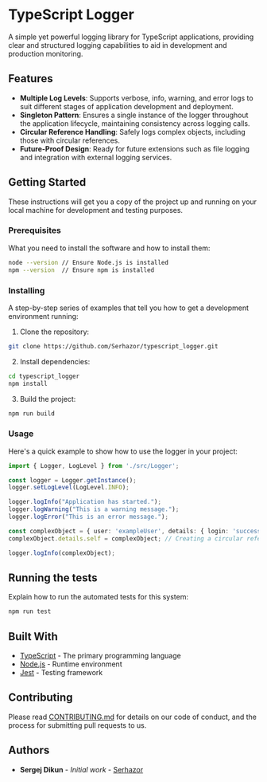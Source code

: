 
# TypeScript Logger

A simple yet powerful logging library for TypeScript applications, providing clear and structured logging capabilities to aid in development and production monitoring.

## Features

- **Multiple Log Levels**: Supports verbose, info, warning, and error logs to suit different stages of application development and deployment.
- **Singleton Pattern**: Ensures a single instance of the logger throughout the application lifecycle, maintaining consistency across logging calls.
- **Circular Reference Handling**: Safely logs complex objects, including those with circular references.
- **Future-Proof Design**: Ready for future extensions such as file logging and integration with external logging services.

## Getting Started

These instructions will get you a copy of the project up and running on your local machine for development and testing purposes.

### Prerequisites

What you need to install the software and how to install them:

```bash
node --version // Ensure Node.js is installed
npm --version  // Ensure npm is installed
```

### Installing

A step-by-step series of examples that tell you how to get a development environment running:

1. Clone the repository:

```bash
git clone https://github.com/Serhazor/typescript_logger.git
```

2. Install dependencies:

```bash
cd typescript_logger
npm install
```

3. Build the project:

```bash
npm run build
```

### Usage

Here's a quick example to show how to use the logger in your project:

```typescript
import { Logger, LogLevel } from './src/Logger';

const logger = Logger.getInstance();
logger.setLogLevel(LogLevel.INFO);

logger.logInfo("Application has started.");
logger.logWarning("This is a warning message.");
logger.logError("This is an error message.");

const complexObject = { user: 'exampleUser', details: { login: 'success' } };
complexObject.details.self = complexObject; // Creating a circular reference

logger.logInfo(complexObject);
```

## Running the tests

Explain how to run the automated tests for this system:

```bash
npm run test
```

## Built With

* [TypeScript](https://www.typescriptlang.org/) - The primary programming language
* [Node.js](https://nodejs.org/) - Runtime environment
* [Jest](https://jestjs.io/) - Testing framework

## Contributing

Please read [CONTRIBUTING.md](https://github.com/Serhazor/typescript_logger/blob/main/CONTRIBUTING.md) for details on our code of conduct, and the process for submitting pull requests to us.

## Authors

* **Sergej Dikun** - *Initial work* - [Serhazor](https://github.com/Serhazor)



